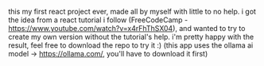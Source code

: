 this my first react project ever, made all by myself with little to no help. i got the idea from a react tutorial i follow (FreeCodeCamp - https://www.youtube.com/watch?v=x4rFhThSX04), and wanted to try to create my own version without the tutorial's help. i'm pretty happy with the result, feel free to download the repo to try it :) (this app uses the ollama ai model -> https://ollama.com/, you'll have to download it first)
